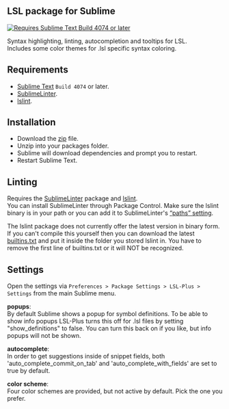 ## LSL package for Sublime
[![Requires Sublime Text Build 4074 or later](https://img.shields.io/badge/Sublime%20Text-%3E%3D4074-orange.svg?style=flat-square)](https://www.sublimetext.com)

Syntax highlighting, linting, autocompletion and tooltips for LSL.\
Includes some color themes for .lsl specific syntax coloring.

## Requirements  
* [Sublime Text](https://www.sublimetext.com) `Build 4074` or later.
* [SublimeLinter](https://github.com/sublimelinter/sublimelinter).
* [lslint](https://github.com/Makopo/lslint).  

## Installation  
- Download the [zip](https://github.com/TedHankey/LSL-Plus/archive/refs/heads/main.zip) file.
- Unzip into your packages folder.
- Sublime will download dependencies and prompt you to restart.
- Restart Sublime Text.

## Linting  
Requires the [SublimeLinter](https://github.com/SublimeLinter/SublimeLinter) package and [lslint](https://github.com/Makopo/lslint/releases).\
You can install SublimeLinter through Package Control.
Make sure the lslint binary is in your path or you can add it to SublimeLinter's  [“paths” setting](http://www.sublimelinter.com/en/stable/troubleshooting.html#adding-to-the-paths-setting).

The lslint package does not currently offer the latest version in binary form. If you can't compile this yourself then you can download the latest [builtins.txt](https://raw.githubusercontent.com/Makopo/lslint/master/builtins.txt) and put it inside the folder you stored lslint in. You have to remove the first line of builtins.txt or it will NOT be recognized.


## Settings  
Open the settings via `Preferences > Package Settings > LSL-Plus > Settings` from the main Sublime menu.

**popups**:  
By default Sublime shows a popup for symbol definitions. To be able to show info popups LSL-Plus turns this off for .lsl files by setting "show_definitions" to false.  You can turn this back on if you like, but info popups will not be shown.

**autocomplete**:  
In order to get suggestions inside of snippet fields, both 'auto_complete_commit_on_tab' and 'auto_complete_with_fields' are set to true by default.

**color scheme**:  
Four color schemes are provided, but not active by default. Pick the one you prefer.
